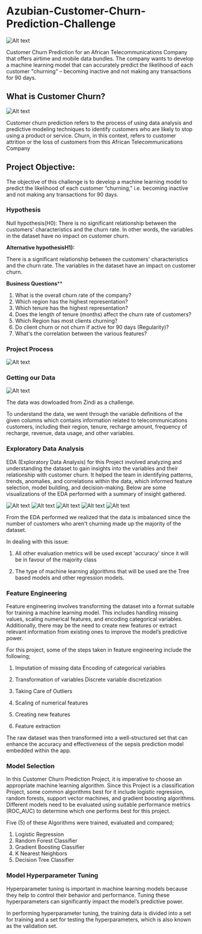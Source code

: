 # Azubian-Customer-Churn-Prediction-Challenge

![Alt text](<churn poster-1.png>)

Customer Churn Prediction for an African Telecommunications Company that offers airtime and mobile data bundles. The company wants to develop a machine learning model that can accurately predict the likelihood of each customer "churning" – becoming inactive and not making any transactions for 90 days.

## **What is Customer Churn?**
![Alt text](5-Effective-Tips-To-Reduce-Customer-Churn-removebg-preview-1.png)

Customer churn prediction refers to the process of using data analysis and predictive modeling techniques to identify customers who are likely to stop using a product or service. Churn, in this context, refers to customer attrition or the loss of customers from this African Telecommunications Company

## **Project Objective:**

The objective of this challenge is to develop a machine learning model to predict the likelihood of each customer “churning,” i.e. becoming inactive and not making any transactions for 90 days.

### **Hypothesis**

Null hypothesis(H0): There is no significant relationship between the customers' characteristics and the churn rate. In other words, the variables in the dataset have no impact on customer churn.

**Alternative hypothesisH1):** 

There is a significant relationship between the customers' characteristics and the churn rate. The variables in the dataset have an impact on customer churn.

**Business Questions****
1. What is the overall churn rate of the company?
2. Which region has the highest representation?
3. Which tenure has the highest representation?
4. Does the length of tenure (months) affect the churn rate of customers?
5. Which Region has most clients churning?
6. Do client churn or not churn if active for 90 days (Regularity)?
7. What's the correlation between the various features?

### **Project Process**

![Alt text](c1-1.png)

### **Getting our Data**

![Alt text](Z1-1.png)

The data was dowloaded from Zindi as a challenge.

To understand the data, we went through the variable definitions of the given columns which contains information related to telecommunications customers, including their region, tenure, recharge amount, frequency of recharge, revenue, data usage, and other variables.

### **Exploratory Data Analysis**

EDA (Exploratory Data Analysis) for this Project  involved analyzing and understanding the dataset to gain insights into the variables and their relationship with customer churn. It helped the team in identifying patterns, trends, anomalies, and correlations within the data, which informed feature selection, model building, and decision-making. Below are some visualizations of the EDA performed with a summary of insight gathered.

![Alt text](uni3-1.png) ![Alt text](uni1-1.png) ![Alt text](uni2-1.png) 
![Alt text](bi3-2.png)
![Alt text](c2-1.png)

From the EDA performed we realized that the data is imbalanced since the number of customers who aren't churning made up the majority of the dataset.

In dealing with this issue:

1. All other evaluation metrics will be used except 'accuracy' since it will be in favour of the majority class

2. The type of machine learning algorithms that will be used are the Tree based models and other regression models.

### **Feature Engineering**

Feature engineering involves transforming the dataset into a format suitable for training a machine learning model. This includes handling missing values, scaling numerical features, and encoding categorical variables. Additionally, there may be the need to create new features or extract relevant information from existing ones to improve the model’s predictive power.

For this project, some of the steps taken in feature engineering include the following;

1. Imputation of missing data
Encoding of categorical variables

2. Transformation of variables
Discrete variable discretization

3. Taking Care of Outliers

4. Scaling of numerical features
5. Creating new features 
6. Feature extraction 

The raw dataset was then transformed into a well-structured set that can enhance the accuracy and effectiveness of the sepsis prediction model embedded within the app.


### **Model Selection**
In this Customer Churn Prediction Project, it is imperative to choose an appropriate machine learning algorithm. Since this Project is a classification Project, some common algorithms best for it include logistic regression, random forests, support vector machines, and gradient boosting algorithms. Different models need to be evaluated using suitable performance metrics (ROC_AUC) to determine which one performs best for this project.

Five (5) of these Algorithms were trained, evaluated and compared;

1. Logistic Regression
2. Random Forest Classifier
3. Gradient Boosting Classifier
4. K Nearest Neighbors
5. Decision Tree Classifier


### **Model Hyperparameter Tuning**

Hyperparameter tuning is important in machine learning models because they help to control their behavior and performance. Tuning these hyperparameters can significantly impact the model’s predictive power.


In performing hyperparameter tuning, the training data is divided into a set for training and a set for testing the hyperparameters, which is also known as the validation set. 